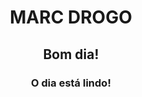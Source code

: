 <html lang="pt-br">
    <head>
        <meta chartset="utf-8">
        <meta name="description" content="CURSO HTML">
        <title>CURSO HTML</title>
    </head>
    <body>
        <h1 style="text-align:center;">MARC DROGO</h1>
        <h2 style="text-align:center;">
            Bom dia!
        </h2>
        <h3 style="text-align:center;">
            O dia está <strong>lindo</strong>!
        </h3>
    </body>
</html>
